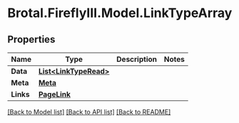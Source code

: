 # Brotal.FireflyIII.Model.LinkTypeArray

## Properties

Name | Type | Description | Notes
------------ | ------------- | ------------- | -------------
**Data** | [**List&lt;LinkTypeRead&gt;**](LinkTypeRead.md) |  | 
**Meta** | [**Meta**](Meta.md) |  | 
**Links** | [**PageLink**](PageLink.md) |  | 

[[Back to Model list]](../../README.md#documentation-for-models) [[Back to API list]](../../README.md#documentation-for-api-endpoints) [[Back to README]](../../README.md)

